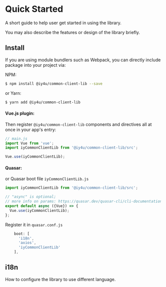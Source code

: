# Quick Started

A short guide to help user get started in using the library.

You may also describe the features or design of the library briefly.

## Install

If you are using module bundlers such as Webpack, you can directly include package into your project via:

NPM:

``` bash
$ npm install @iy4u/common-client-lib --save
```

or Yarn:

``` bash
$ yarn add @iy4u/common-client-lib
```

#### Vue.js plugin:

Then register `@iy4u/common-client-lib` components and directives all at once in your app's entry:

``` js
// main.js
import Vue from 'vue';
import iyCommonClientLib from '@iy4u/common-client-lib/src';

Vue.use(iyCommonClientLib);
```

#### Quasar:

or Quasar boot file `iyCommonClientLib.js`

``` js
import iyCommonClientLib from '@iy4u/common-client-lib/src';

// "async" is optional;
// more info on params: https://quasar.dev/quasar-cli/cli-documentation/boot-files#Anatomy-of-a-boot-file
export default async ({Vue}) => {
  Vue.use(iyCommonClientLib);
};
```

Register it in `quasar.conf.js`

``` js
    boot: [
      'i18n',
      'axios',
      'iyCommonClientLib'
    ],
```

## i18n

How to configure the library to use different language.
